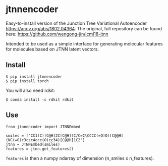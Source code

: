 # jtnnencoder
Easy-to-install version of the Junction Tree Variational Autoencoder https://arxiv.org/abs/1802.04364.
The original, full repository can be found here: https://github.com/wengong-jin/icml18-jtnn

Intended to be used as a simple interface for generating molecular features for molecules based on JTNN latent vectors.

## Install
```
$ pip install jtnnencoder
$ pip install torch
```

You will also need rdkit:
```
$ conda install -c rdkit rdkit
```

## Use

```
from jtnnencoder import JTNNEmbed

smiles = ['CC1(C)[C@H]2C[C@H](C/C=C\CCCC(=O)O)[C@@H](NC(=O)c3csc4ccc(O)cc34)[C@@H]1C2']
jtnn = JTNNEmbed(smiles)
features = jtnn.get_features()

```

`features` is then a numpy ndarray of dimension (n_smiles x n_features).
